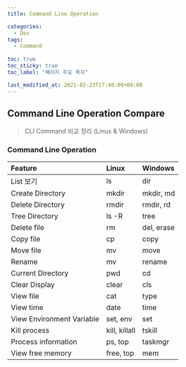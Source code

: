 ```yaml
---
title: Command Line Operation

categories:
  - Dev
tags:
  - Command
  
toc: true
toc_sticky: true
toc_label: "페이지 주요 목차"

last_modified_at: 2021-02-23T17:40:00+09:00
---
```


## Command Line Operation Compare ##

> CLI Command 비교 정리 (Linux & Windows)

### Command Line Operation ###

| Feature | Linux | Windows |
| :------ | :------ | :---- |
| List 보기  | ls | dir |
| Create Directory | mkdir | mkdir, md |
| Delete Directory | rmdir | rmdir, rd |
| Tree Directory | ls -R | tree |
| Delete file | rm | del, erase |
| Copy file | cp | copy |
| Move file | mv | move |
| Rename | mv | rename |
| Current Directory | pwd | cd |
| Clear Display | clear | cls |
| View file | cat | type |
| View time | date | time |
| View Environment Variable | set, env | set |
| Kill process | kill, killall | tskill |
| Process information | ps, top | taskmgr |
| View free memory | free, top | mem |
